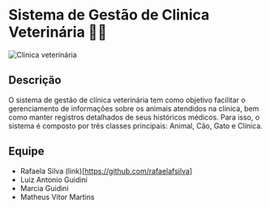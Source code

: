 # Sistema de Gestão de Clinica Veterinária 🐶🐱
![Clinica veterinária](https://media.discordapp.net/attachments/1109909153431949333/1177220940225069076/image.png?ex=6571b76f&is=655f426f&hm=0d4ad78e8a54fe4402838437ac823e09c58c64018cfc65fe9c87bb9834378cb3&=&format=webp&width=553&height=459)

## Descrição

O sistema de gestão de clínica veterinária tem como objetivo facilitar o gerenciamento de informações sobre os animais atendidos na clínica, bem como manter registros detalhados de seus históricos médicos. Para isso, o sistema é composto por três classes principais: Animal, Cão, Gato e Clínica.









## Equipe 

- Rafaela Silva
  (link)[https://github.com/rafaelafsilva]
- Luiz Antonio Guidini
- Marcia Guidini
- Matheus Vítor Martins
